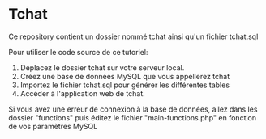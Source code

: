 # Tchat
Ce repository contient un dossier nommé tchat ainsi qu'un fichier tchat.sql

Pour utiliser le code source de ce tutoriel:
1. Déplacez le dossier tchat sur votre serveur local.
2. Créez une base de données MySQL que vous appellerez tchat 
3. Importez le fichier tchat.sql pour générer les différentes tables
4. Accéder à l'application web de tchat.

Si vous avez une erreur de connexion à la base de données, allez dans les dossier "functions" puis éditez le fichier "main-functions.php" en fonction de vos paramètres MySQL